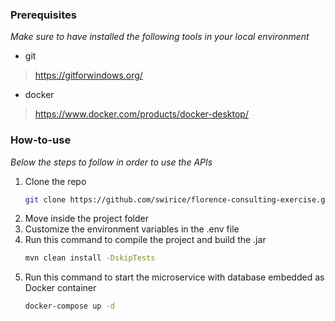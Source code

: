 ### Prerequisites

_Make sure to have installed the following tools in your local environment_

* git
> https://gitforwindows.org/
* docker
> https://www.docker.com/products/docker-desktop/

### How-to-use

_Below the steps to follow in order to use the APIs_

1. Clone the repo
   ```sh
   git clone https://github.com/swirice/florence-consulting-exercise.git
   ```
2. Move inside the project folder
3. Customize the environment variables in the .env file
4. Run this command to compile the project and build the .jar
   ```sh
   mvn clean install -DskipTests
   ```
5. Run this command to start the microservice with database embedded as Docker container
   ```sh
   docker-compose up -d
   ```